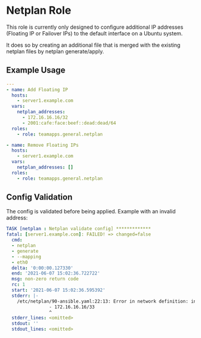# Netplan Role

This role is currently only designed to configure additional IP addresses (Floating IP or Failover IPs) to the default interface on a Ubuntu system.

It does so by creating an additional file that is merged with the existing netplan files by netplan generate/apply.

## Example Usage

~~~yaml
---
- name: Add Floating IP
  hosts:
    - server1.example.com
  vars:
    netplan_addresses:
      - 172.16.16.16/32
      - 2001:cafe:face:beef::dead:dead/64
  roles:
    - role: teamapps.general.netplan

- name: Remove Floating IPs
  hosts:
    - server1.example.com
  vars:
    netplan_addresses: []
  roles:
    - role: teamapps.general.netplan
~~~

## Config Validation

The config is validated before being applied. Example with an invalid address:

~~~yaml
TASK [netplan : Netplan validate config] *************
fatal: [server1.example.com]: FAILED! => changed=false
  cmd:
  - netplan
  - generate
  - --mapping
  - eth0
  delta: '0:00:00.127330'
  end: '2021-06-07 15:02:36.722722'
  msg: non-zero return code
  rc: 1
  start: '2021-06-07 15:02:36.595392'
  stderr: |-
    /etc/netplan/90-ansible.yaml:22:13: Error in network definition: invalid prefix length in address '172.16.16.16/33'
                - 172.16.16.16/33
                ^
  stderr_lines: <omitted>
  stdout: ''
  stdout_lines: <omitted>
~~~
